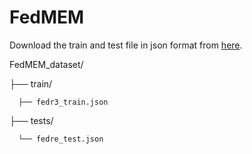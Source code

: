 # FedMEM


Download the train and test file in json format from [here](https://drive.google.com/drive/folders/1G1hPRvnIw8ZFiDiOaDWPVI9yf9sdMT5o?usp=sharing).

FedMEM_dataset/

├── train/

      ├── fedr3_train.json
      
├── tests/
      
      └── fedre_test.json
